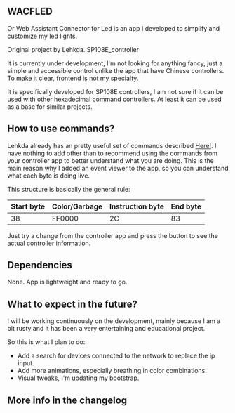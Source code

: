 
## WACFLED

Or Web Assistant Connector for Led is an app I developed to simplify and customize my led lights.

Original project by Lehkda. SP108E_controller

It is currently under development, I'm not looking for anything fancy, just a simple and accessible control unlike the app that have Chinese controllers. To make it clear, frontend is not my specialty.

It is specifically developed for SP108E controllers, I am not sure if it can be used with other hexadecimal command controllers. At least it can be used as a base for similar projects.

## How to use commands?

Lehkda already has an pretty useful set of commands described [Here!](https://github.com/Lehkeda/SP108E_controller/blob/6fe9bed8b593c9bf5cbd25f9f8d585a5c7e32e26/README.md).
I have nothing to add other than to recommend using the commands from your controller app to better understand what you are doing. This is the main reason why I added an event viewer to the app, so you can understand what each byte is doing live.

This structure is basically the general rule:

| Start byte | Color/Garbage | Instruction byte | End byte |
|--|--|--|--|
| 38 | FF0000 | 2C | 83 |

Just try a change from the controller app and press the button to see the actual controller information.

## Dependencies

None. App is lightweight and ready to go.

## What to expect in the future?

I will be working continuously on the development, mainly because I am a bit rusty and it has been a very entertaining and educational project.

So this is what I plan to do:
- Add a search for devices connected to the network to replace the ip input.
- Add more animations, especially breathing in color combinations.
- Visual tweaks, I'm updating my bootstrap.
## More info in the changelog
